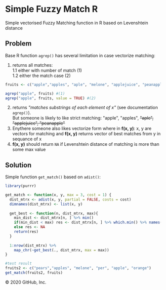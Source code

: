 
# Simple Fuzzy Match R
Simple vectorised Fuzzy Matching function in R based on Levenshtein distance

## Problem

Base R function `agrep()` has several limitation in case vectorize matching:

1. returns all matches:  
1.1 either with number of match (1)  
1.2 either the match case (2)

``` r
fruits <- c("apple","apples", "aple", "melone", "applejuice", "peanapple", "pear")

agrep("apple", fruits) #(1)
agrep("apple", fruits, value = TRUE) #(2)
```

2. returns *"matches substrings of each element of x"* (see documentation `agrep()`).  
But someone is likely to like strict matching: "apple", "apples", ~~"aple", "applejuice", "peanapple"~~ 
3. Enythere someone also likes vectorize form where in **f(x, y)**: x, y are vectors for matching and **f(x, y)** returns vector of best matches from y in sequance of x
4. **f(x, y)** should return `NA` if Levenshtein distance of matching is more than some max value  

## Solution
Simple function `get_match()` based on `adist()`:
``` r
library(purrr)

get_match <- function(x, y, max = 3, cost = 1) {
  dist_mtrx <- adist(x, y, partial = FALSE, costs = cost) 
  dimnames(dist_mtrx) <- list(x, y)
  
  get_best <- function(n, dist_mtrx, max){
    min_dist <- dist_mtrx[n, ] %>% min()
    if(min_dist < max) res <- dist_mtrx[n, ] %>% which.min() %>% names()
    else res <- NA
    return(res)
  }
  
  1:nrow(dist_mtrx) %>% 
    map_chr(~get_best(., dist_mtrx, max = max))
}

#test result
fruits2 <- c("pears","apples", "melone", "per", "apple", "orange")
get_match(fruits2, fruits)
```
© 2020 GitHub, Inc.
